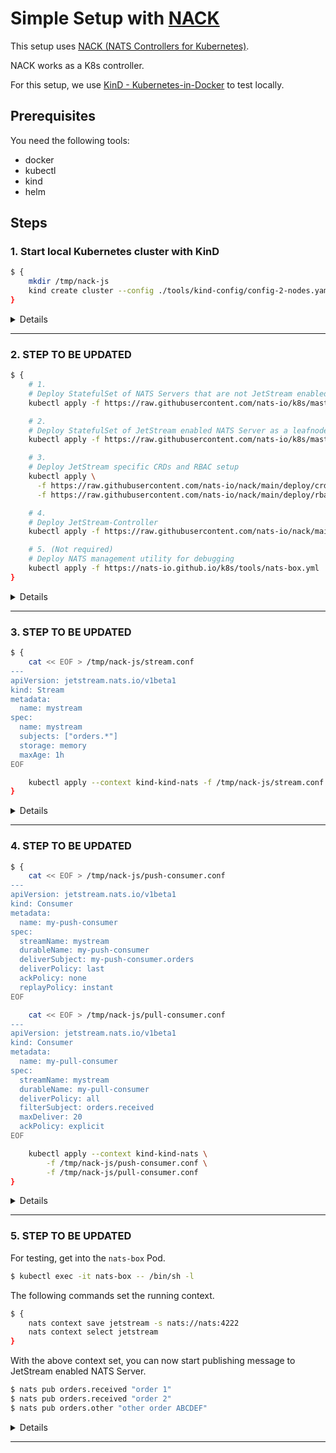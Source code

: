 # Simple Setup with [NACK](https://github.com/nats-io/nack)

This setup uses [NACK (NATS Controllers for Kubernetes)](https://github.com/nats-io/nack).

NACK works as a K8s controller.

For this setup, we use [KinD - Kubernetes-in-Docker](https://kind.sigs.k8s.io/) to test locally.

## Prerequisites

You need the following tools:

- docker
- kubectl
- kind
- helm

## Steps

### 1. Start local Kubernetes cluster with KinD

```bash
$ {
    mkdir /tmp/nack-js
    kind create cluster --config ./tools/kind-config/config-2-nodes.yaml --name kind-nats
}
```

<details>
<summary>Details</summary>

You can skip this step if you are using existing Kubernetes cluster. This step is only to demonstrate how to get started with absolutely no cluster runnig right now.

Also, while at this step, this creates a temporary directory to store K8s definition files which we will be creating later on.

</details>

---

### 2. STEP TO BE UPDATED

```bash
$ {
    # 1.
    # Deploy StatefulSet of NATS Servers that are not JetStream enabled
    kubectl apply -f https://raw.githubusercontent.com/nats-io/k8s/master/nats-server/simple-nats.yml

    # 2.
    # Deploy StatefulSet of JetStream enabled NATS Server as a leafnode connection
    kubectl apply -f https://raw.githubusercontent.com/nats-io/k8s/master/nats-server/nats-js-leaf.yml

    # 3.
    # Deploy JetStream specific CRDs and RBAC setup
    kubectl apply \
      -f https://raw.githubusercontent.com/nats-io/nack/main/deploy/crds.yml \
      -f https://raw.githubusercontent.com/nats-io/nack/main/deploy/rbac.yml

    # 4.
    # Deploy JetStream-Controller
    kubectl apply -f https://raw.githubusercontent.com/nats-io/nack/main/deploy/deployment.yml

    # 5. (Not required)
    # Deploy NATS management utility for debugging
    kubectl apply -f https://nats-io.github.io/k8s/tools/nats-box.yml
}
```

<details>
<summary>Details</summary>

1. NATS Server StatefulSet:  
   `curl -sL https://raw.githubusercontent.com/nats-io/k8s/master/nats-server/simple-nats.yml | less`  
   This creates a cluster of NATS Servers, which are not JetStream enabled. _TODO: Check why this is needed._
1. JetStream enabled NATS Server:  
   `curl -sL https://raw.githubusercontent.com/nats-io/k8s/master/nats-server/nats-js-leaf.yml | less`  
   This creates a StatefulSet with 1 replica of JetStream enabled NATS Server. As of writing (Oct 2020), the JetStream clustering is not supported, and thus the replica count is set to 1.
1. JetStream Controller:  
   `curl -sL https://raw.githubusercontent.com/nats-io/nack/main/deploy/crds.yml | less`  
   `curl -sL https://raw.githubusercontent.com/nats-io/nack/main/deploy/rbac.yml | less`  
   `curl -sL https://raw.githubusercontent.com/nats-io/nack/main/deploy/deployment.yml | less`
   CRD (Custom Resource Definition) and RBAC (Role Based Access Control) are the definitions users will be interacting with.

</details>

---

### 3. STEP TO BE UPDATED

```bash
$ {
    cat << EOF > /tmp/nack-js/stream.conf
---
apiVersion: jetstream.nats.io/v1beta1
kind: Stream
metadata:
  name: mystream
spec:
  name: mystream
  subjects: ["orders.*"]
  storage: memory
  maxAge: 1h
EOF

    kubectl apply --context kind-kind-nats -f /tmp/nack-js/stream.conf
}
```

<details>
<summary>Details</summary>

To be updated

</details>

---

### 4. STEP TO BE UPDATED

```bash
$ {
    cat << EOF > /tmp/nack-js/push-consumer.conf
---
apiVersion: jetstream.nats.io/v1beta1
kind: Consumer
metadata:
  name: my-push-consumer
spec:
  streamName: mystream
  durableName: my-push-consumer
  deliverSubject: my-push-consumer.orders
  deliverPolicy: last
  ackPolicy: none
  replayPolicy: instant
EOF

    cat << EOF > /tmp/nack-js/pull-consumer.conf
---
apiVersion: jetstream.nats.io/v1beta1
kind: Consumer
metadata:
  name: my-pull-consumer
spec:
  streamName: mystream
  durableName: my-pull-consumer
  deliverPolicy: all
  filterSubject: orders.received
  maxDeliver: 20
  ackPolicy: explicit
EOF

    kubectl apply --context kind-kind-nats \
        -f /tmp/nack-js/push-consumer.conf \
        -f /tmp/nack-js/pull-consumer.conf
}
```

<details>
<summary>Details</summary>

To be updated

</details>

---

### 5. STEP TO BE UPDATED

For testing, get into the `nats-box` Pod.

```bash
$ kubectl exec -it nats-box -- /bin/sh -l
```

The following commands set the running context.

```bash
$ {
    nats context save jetstream -s nats://nats:4222
    nats context select jetstream
}
```

With the above context set, you can now start publishing message to JetStream enabled NATS Server.

```bash
$ nats pub orders.received "order 1"
$ nats pub orders.received "order 2"
$ nats pub orders.other "other order ABCDEF"
```

<details>
<summary>Details</summary>

To be updated

</details>

---

